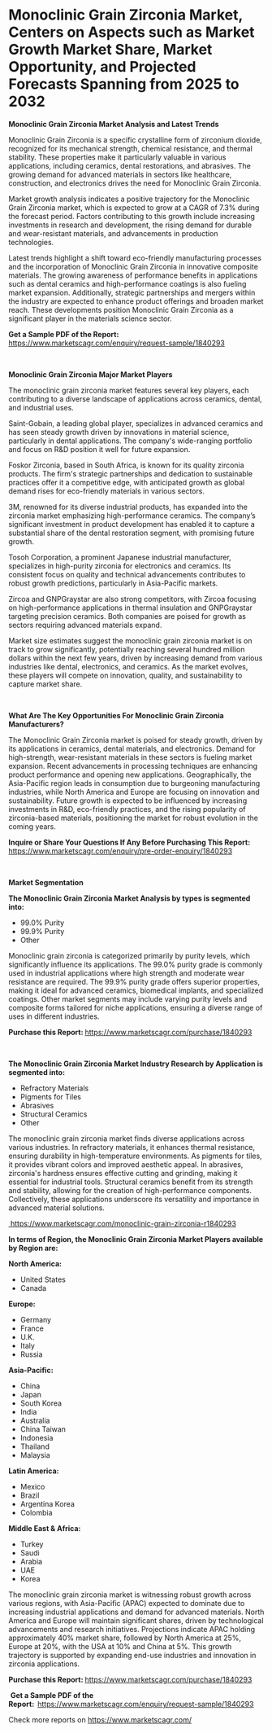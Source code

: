 <p><h1>Monoclinic Grain Zirconia Market, Centers on Aspects such as Market Growth Market Share, Market Opportunity, and Projected Forecasts Spanning from 2025 to 2032</h1></p><p><strong>Monoclinic Grain Zirconia Market Analysis and Latest Trends</strong></p>
<p><p>Monoclinic Grain Zirconia is a specific crystalline form of zirconium dioxide, recognized for its mechanical strength, chemical resistance, and thermal stability. These properties make it particularly valuable in various applications, including ceramics, dental restorations, and abrasives. The growing demand for advanced materials in sectors like healthcare, construction, and electronics drives the need for Monoclinic Grain Zirconia.</p><p>Market growth analysis indicates a positive trajectory for the Monoclinic Grain Zirconia market, which is expected to grow at a CAGR of 7.3% during the forecast period. Factors contributing to this growth include increasing investments in research and development, the rising demand for durable and wear-resistant materials, and advancements in production technologies. </p><p>Latest trends highlight a shift toward eco-friendly manufacturing processes and the incorporation of Monoclinic Grain Zirconia in innovative composite materials. The growing awareness of performance benefits in applications such as dental ceramics and high-performance coatings is also fueling market expansion. Additionally, strategic partnerships and mergers within the industry are expected to enhance product offerings and broaden market reach. These developments position Monoclinic Grain Zirconia as a significant player in the materials science sector.</p></p>
<p><strong>Get a Sample PDF of the Report:&nbsp;</strong> <a href="https://www.marketscagr.com/enquiry/request-sample/1840293?utm_campaign=2126&utm_medium=2&utm_source=Github&utm_content=ia&utm_term=15022025&utm_id=monoclinic-grain-zirconia">https://www.marketscagr.com/enquiry/request-sample/1840293</a></p>
<p>&nbsp;</p>
<p><strong>Monoclinic Grain Zirconia Major Market Players</strong></p>
<p><p>The monoclinic grain zirconia market features several key players, each contributing to a diverse landscape of applications across ceramics, dental, and industrial uses. </p><p>Saint-Gobain, a leading global player, specializes in advanced ceramics and has seen steady growth driven by innovations in material science, particularly in dental applications. The company's wide-ranging portfolio and focus on R&D position it well for future expansion.</p><p>Foskor Zirconia, based in South Africa, is known for its quality zirconia products. The firm's strategic partnerships and dedication to sustainable practices offer it a competitive edge, with anticipated growth as global demand rises for eco-friendly materials in various sectors.</p><p>3M, renowned for its diverse industrial products, has expanded into the zirconia market emphasizing high-performance ceramics. The company’s significant investment in product development has enabled it to capture a substantial share of the dental restoration segment, with promising future growth.</p><p>Tosoh Corporation, a prominent Japanese industrial manufacturer, specializes in high-purity zirconia for electronics and ceramics. Its consistent focus on quality and technical advancements contributes to robust growth predictions, particularly in Asia-Pacific markets.</p><p>Zircoa and GNPGraystar are also strong competitors, with Zircoa focusing on high-performance applications in thermal insulation and GNPGraystar targeting precision ceramics. Both companies are poised for growth as sectors requiring advanced materials expand.</p><p>Market size estimates suggest the monoclinic grain zirconia market is on track to grow significantly, potentially reaching several hundred million dollars within the next few years, driven by increasing demand from various industries like dental, electronics, and ceramics. As the market evolves, these players will compete on innovation, quality, and sustainability to capture market share.</p></p>
<p>&nbsp;</p>
<p><strong>What Are The Key Opportunities For Monoclinic Grain Zirconia Manufacturers?</strong></p>
<p><p>The Monoclinic Grain Zirconia market is poised for steady growth, driven by its applications in ceramics, dental materials, and electronics. Demand for high-strength, wear-resistant materials in these sectors is fueling market expansion. Recent advancements in processing techniques are enhancing product performance and opening new applications. Geographically, the Asia-Pacific region leads in consumption due to burgeoning manufacturing industries, while North America and Europe are focusing on innovation and sustainability. Future growth is expected to be influenced by increasing investments in R&D, eco-friendly practices, and the rising popularity of zirconia-based materials, positioning the market for robust evolution in the coming years.</p></p>
<p><strong>Inquire or Share Your Questions If Any Before Purchasing This Report:</strong> <a href="https://www.marketscagr.com/enquiry/pre-order-enquiry/1840293?utm_campaign=2126&utm_medium=2&utm_source=Github&utm_content=ia&utm_term=15022025&utm_id=monoclinic-grain-zirconia">https://www.marketscagr.com/enquiry/pre-order-enquiry/1840293</a></p>
<p>&nbsp;</p>
<p><strong>Market Segmentation</strong></p>
<p><strong>The Monoclinic Grain Zirconia Market Analysis by types is segmented into:</strong></p>
<p><ul><li>99.0% Purity</li><li>99.9% Purity</li><li>Other</li></ul></p>
<p><p>Monoclinic grain zirconia is categorized primarily by purity levels, which significantly influence its applications. The 99.0% purity grade is commonly used in industrial applications where high strength and moderate wear resistance are required. The 99.9% purity grade offers superior properties, making it ideal for advanced ceramics, biomedical implants, and specialized coatings. Other market segments may include varying purity levels and composite forms tailored for niche applications, ensuring a diverse range of uses in different industries.</p></p>
<p><strong>Purchase this Report:&nbsp;</strong><a href="https://www.marketscagr.com/purchase/1840293?utm_campaign=2126&utm_medium=2&utm_source=Github&utm_content=ia&utm_term=15022025&utm_id=monoclinic-grain-zirconia">https://www.marketscagr.com/purchase/1840293</a></p>
<p>&nbsp;</p>
<p><strong>The Monoclinic Grain Zirconia Market Industry Research by Application is segmented into:</strong></p>
<p><ul><li>Refractory Materials</li><li>Pigments for Tiles</li><li>Abrasives</li><li>Structural Ceramics</li><li>Other</li></ul></p>
<p><p>The monoclinic grain zirconia market finds diverse applications across various industries. In refractory materials, it enhances thermal resistance, ensuring durability in high-temperature environments. As pigments for tiles, it provides vibrant colors and improved aesthetic appeal. In abrasives, zirconia's hardness ensures effective cutting and grinding, making it essential for industrial tools. Structural ceramics benefit from its strength and stability, allowing for the creation of high-performance components. Collectively, these applications underscore its versatility and importance in advanced material solutions.</p></p>
<p><a href="https://www.marketscagr.com/monoclinic-grain-zirconia-r1840293?utm_campaign=2126&utm_medium=2&utm_source=Github&utm_content=ia&utm_term=15022025&utm_id=monoclinic-grain-zirconia">&nbsp;https://www.marketscagr.com/monoclinic-grain-zirconia-r1840293</a></p>
<p><strong>In terms of Region, the Monoclinic Grain Zirconia Market Players available by Region are:</strong></p>
<p>
    <p> <strong> North America: </strong>
        <ul>
            <li>United States</li>
            <li>Canada</li>
        </ul>
        </p> 
    <p> <strong> Europe: </strong>
        <ul>
            <li>Germany</li>
            <li>France</li>
            <li>U.K.</li>
            <li>Italy</li>
            <li>Russia</li>
        </ul>
        </p> 
    <p> <strong> Asia-Pacific: </strong>
        <ul>
            <li>China</li>
            <li>Japan</li>
            <li>South Korea</li>
            <li>India</li>
            <li>Australia</li>
            <li>China Taiwan</li>
            <li>Indonesia</li>
            <li>Thailand</li>
            <li>Malaysia</li>
        </ul>
        </p> 
    <p> <strong> Latin America: </strong>
        <ul>
            <li>Mexico</li>
            <li>Brazil</li>
            <li>Argentina Korea</li>
            <li>Colombia</li>
        </ul>
        </p> 
    <p> <strong> Middle East & Africa: </strong>
        <ul>
            <li>Turkey</li>
            <li>Saudi</li>
            <li>Arabia</li>
            <li>UAE</li>
            <li>Korea</li>
        </ul>
    </p>
    </p>
<p><p>The monoclinic grain zirconia market is witnessing robust growth across various regions, with Asia-Pacific (APAC) expected to dominate due to increasing industrial applications and demand for advanced materials. North America and Europe will maintain significant shares, driven by technological advancements and research initiatives. Projections indicate APAC holding approximately 40% market share, followed by North America at 25%, Europe at 20%, with the USA at 10% and China at 5%. This growth trajectory is supported by expanding end-use industries and innovation in zirconia applications.</p></p>
<p><strong>Purchase this Report: </strong><a href="https://www.marketscagr.com/purchase/1840293?utm_campaign=2126&utm_medium=2&utm_source=Github&utm_content=ia&utm_term=15022025&utm_id=monoclinic-grain-zirconia">https://www.marketscagr.com/purchase/1840293</a></p>
<p>&nbsp;<strong>Get a Sample PDF of the Report:&nbsp;&nbsp;</strong><a href="https://www.marketscagr.com/enquiry/request-sample/1840293?utm_campaign=2126&utm_medium=2&utm_source=Github&utm_content=ia&utm_term=15022025&utm_id=monoclinic-grain-zirconia">https://www.marketscagr.com/enquiry/request-sample/1840293</a></p>
<p><strong></strong></p>
<p>Check more reports on <a href="https://www.marketscagr.com/?utm_campaign=2126&utm_medium=2&utm_source=Github&utm_content=ia&utm_term=15022025&utm_id=monoclinic-grain-zirconia">https://www.marketscagr.com/</a></p>